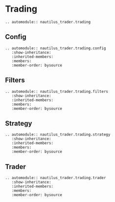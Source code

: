 # Trading

```{eval-rst}
.. automodule:: nautilus_trader.trading
```

## Config

```{eval-rst}
.. automodule:: nautilus_trader.trading.config
   :show-inheritance:
   :inherited-members:
   :members:
   :member-order: bysource
```

## Filters

```{eval-rst}
.. automodule:: nautilus_trader.trading.filters
   :show-inheritance:
   :inherited-members:
   :members:
   :member-order: bysource
```

## Strategy

```{eval-rst}
.. automodule:: nautilus_trader.trading.strategy
   :show-inheritance:
   :inherited-members:
   :members:
   :member-order: bysource
```

## Trader

```{eval-rst}
.. automodule:: nautilus_trader.trading.trader
   :show-inheritance:
   :inherited-members:
   :members:
   :member-order: bysource
```
